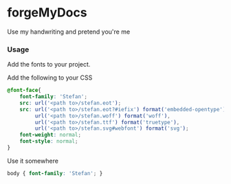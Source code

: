 forgeMyDocs
===========

Use my handwriting and pretend you're me

### Usage

Add the fonts to your project.

Add the following to your CSS
```css
@font-face{ 
	font-family: 'Stefan';
	src: url('<path to>/stefan.eot');
	src: url('<path to>/stefan.eot?#iefix') format('embedded-opentype'),
	     url('<path to>/stefan.woff') format('woff'),
	     url('<path to>/stefan.ttf') format('truetype'),
	     url('<path to>/stefan.svg#webfont') format('svg');
	font-weight: normal;
	font-style: normal;
}
```

Use it somewhere
```css
body { font-family: 'Stefan'; }
```
